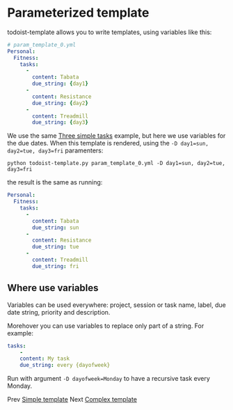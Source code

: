 # Parameterized template

todoist-template allows you to write templates, using variables like this:

```yaml
# param_template_0.yml
Personal:
  Fitness:
    tasks:
      -
        content: Tabata
        due_string: {day1}
      -
        content: Resistance
        due_string: {day2}
      -
        content: Treadmill
        due_string: {day3}
```

We use the same [Three simple tasks](./simple_template.md#three-simple-tasks) example, but here we use variables for the due dates.
When this template is rendered, using the `-D day1=sun, day2=tue, day3=fri` paramenters:

```shell
python todoist-template.py param_template_0.yml -D day1=sun, day2=tue, day3=fri
```

the result is the same as running:

```yaml
Personal:
  Fitness:
    tasks:
      -
        content: Tabata
        due_string: sun
      -
        content: Resistance
        due_string: tue
      -
        content: Treadmill
        due_string: fri
```

## Where use variables

Variables can be used everywhere: project, session or task name, label, due date string, priority and description.

Morehover you can use variables to replace only part of a string. For example:

```yaml
tasks:
    -
    content: My task
    due_string: every {dayofweek}
```

Run with argument `-D dayofweek=Monday` to have a recursive task every Monday.

Prev [Simple template](./simple_template.md)
Next [Complex template](./complex_template.md)